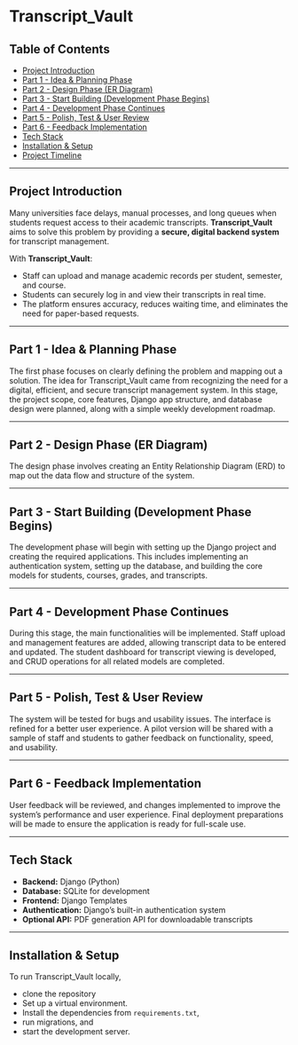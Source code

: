 # Transcript_Vault

## Table of Contents
- [Project Introduction](#project-introduction)
- [Part 1 - Idea & Planning Phase](#part-1---idea--planning-phase)
- [Part 2 - Design Phase (ER Diagram)](#part-2---design-phase-er-diagram)
- [Part 3 - Start Building (Development Phase Begins)](#part-3---start-building-development-phase-begins)
- [Part 4 - Development Phase Continues](#part-4---development-phase-continues)
- [Part 5 - Polish, Test & User Review](#part-5---polish-test--user-review)
- [Part 6 - Feedback Implementation](#part-6---feedback-implementation)
- [Tech Stack](#tech-stack)
- [Installation & Setup](#installation--setup)
- [Project Timeline](#project-timeline)

---

## Project Introduction
Many universities face delays, manual processes, and long queues when students request access to their academic transcripts. **Transcript_Vault** aims to solve this problem by providing a **secure, digital backend system** for transcript management.

With **Transcript_Vault**:
- Staff can upload and manage academic records per student, semester, and course.
- Students can securely log in and view their transcripts in real time.
- The platform ensures accuracy, reduces waiting time, and eliminates the need for paper-based requests.

---

## Part 1 - Idea & Planning Phase
The first phase focuses on clearly defining the problem and mapping out a solution. 
The idea for Transcript_Vault came from recognizing the need for a digital, efficient, and secure transcript management system. In this stage, the project scope, core features, Django app structure, and database design were planned, along with a simple weekly development roadmap.

---

## Part 2 - Design Phase (ER Diagram)
The design phase involves creating an Entity Relationship Diagram (ERD) to map out the data flow and structure of the system. 

---

## Part 3 - Start Building (Development Phase Begins)
The development phase will begin with setting up the Django project and creating the required applications. This includes implementing an authentication system, setting up the database, and building the core models for students, courses, grades, and transcripts.

---

## Part 4 - Development Phase Continues
During this stage, the main functionalities will be implemented. Staff upload and management features are added, allowing transcript data to be entered and updated. The student dashboard for transcript viewing is developed, and CRUD operations for all related models are completed.

---

## Part 5 - Polish, Test & User Review
The system will be tested for bugs and usability issues. The interface is refined for a better user experience. A pilot version will be shared with a sample of staff and students to gather feedback on functionality, speed, and usability.


---

## Part 6 - Feedback Implementation
User feedback will be reviewed, and changes implemented to improve the system’s performance and user experience. Final deployment preparations will be made to ensure the application is ready for full-scale use.


---

## Tech Stack
- **Backend:** Django (Python)
- **Database:** SQLite for development
- **Frontend:** Django Templates
- **Authentication:** Django’s built-in authentication system
- **Optional API:** PDF generation API for downloadable transcripts

---

## Installation & Setup
To run Transcript_Vault locally, 
- clone the repository
- Set up a virtual environment.
- Install the dependencies from `requirements.txt`,
- run migrations, and
- start the development server.
